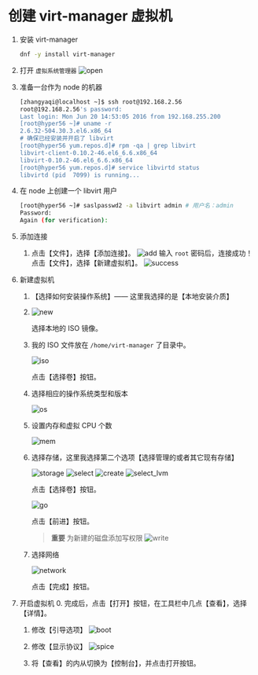 # 创建 virt-manager 虚拟机
1. 安装 virt-manager
   ~~~ bash
   dnf -y install virt-manager
   ~~~

2. 打开 `虚拟系统管理器`
   ![open](../images/VirtManager.png)

3. 准备一台作为 node 的机器
   ~~~ bash
   [zhangyaqi@localhost ~]$ ssh root@192.168.2.56
   root@192.168.2.56's password: 
   Last login: Mon Jun 20 14:53:05 2016 from 192.168.255.200
   [root@hyper56 ~]# uname -r
   2.6.32-504.30.3.el6.x86_64
   # 确保已经安装并开启了 libvirt
   [root@hyper56 yum.repos.d]# rpm -qa | grep libvirt
   libvirt-client-0.10.2-46.el6_6.6.x86_64
   libvirt-0.10.2-46.el6_6.6.x86_64
   [root@hyper56 yum.repos.d]# service libvirtd status
   libvirtd (pid  7099) is running...
   ~~~

4. 在 node 上创建一个 libvirt 用户
   ~~~ bash
   [root@hyper56 ~]# saslpasswd2 -a libvirt admin # 用户名：admin
   Password: 
   Again (for verification): 
   ~~~

5. 添加连接
   1. 点击【文件】，选择【添加连接】。
   ![add](../images/virt-manager_.png)
   输入 `root` 密码后，连接成功！点击【文件】，选择【新建虚拟机】。
   ![success](../images/virt-manager0.png)

6. 新建虚拟机
   1. 【选择如何安装操作系统】—— 这里我选择的是【本地安装介质】
   2. ![new](../images/virt-manager1.png) 
      
      选择本地的 ISO 镜像。
   3. 我的 ISO 文件放在 `/home/virt-manager` 了目录中。

      ![iso](../images/virt-manager2.png)

      点击【选择卷】按钮。 
   4. 选择相应的操作系统类型和版本

      ![os](../images/virt-manager3.png)
   5. 设置内存和虚拟 CPU 个数

      ![mem](../images/virt-manager4.png)
   6. 选择存储，这里我选择第二个选项【选择管理的或者其它现有存储】

      ![storage](../images/virt-manager5.png)
      ![select](../images/virt-manager6.png)
      ![create](../images/virt-manager7.png)
      ![select_lvm](../images/virt-manager8.png)

      点击【选择卷】按钮。

      ![go](../images/virt-manager9.png)
      
      点击【前进】按钮。
      
      > **重要**
      > 为新建的磁盘添加写权限
        ![write](../images/virt-manager11.png)
   7. 选择网络

      ![network](../images/virt-manager10.png)

      点击【完成】按钮。

7. 开启虚拟机
   0. 完成后，点击【打开】按钮，在工具栏中几点【查看】，选择【详情】。
   1. 修改【引导选项】
      ![boot](../images/virt-manager13.png)
   2. 修改【显示协议】
      ![spice](../images/virt-manager12.png)

   3. 将【查看】的内从切换为【控制台】，并点击打开按钮。
